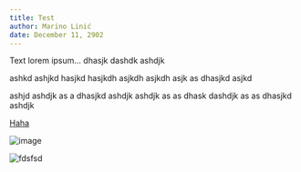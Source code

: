 ```yaml
---
title: Test
author: Marino Linić
date: December 11, 2902
---
```


Text lorem ipsum... dhasjk dashdk ashdjk

ashkd ashjkd hasjkd hasjkdh asjkdh asjkdh asjk as dhasjkd asjkd

ashjd ashdjk as a dhasjkd ashdjk ashdjk as as dhask dashdjk as as dhasjkd ashdjk

<a href="#">Haha</a>

![image](/ml.jpg)

<img src="https://linic.net/ml.jpg" alt="fdsfsd"/>
